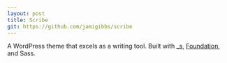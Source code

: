```yaml
---
layout: post
title: Scribe
git: https://github.com/jamigibbs/scribe
---
```


A WordPress theme that excels as a writing tool. Built with [_s](http://underscores.me/), [Foundation](http://foundation.zurb.com/), and Sass.
